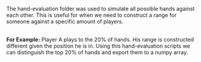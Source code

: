 The hand-evaluation folder was used to simulate all possible hands against each other. 
This is useful for when we need to construct a range for someone against a specific amount of players. 

<br/>**For Example:** Player A plays to the 20% of hands. His range is constructed different given the position he is in. Using this hand-evaluation scripts we can distinguish the top 20% of hands and export them to a numpy array.
